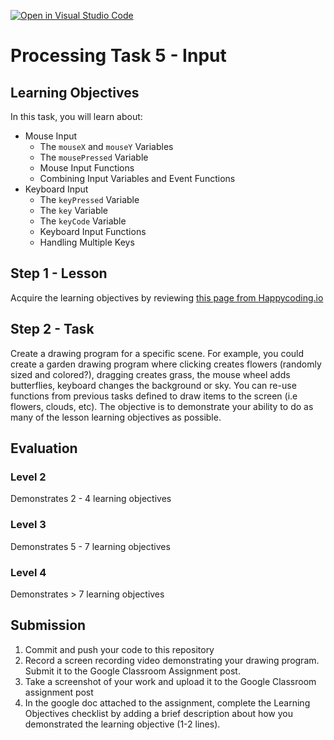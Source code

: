 [![Open in Visual Studio Code](https://classroom.github.com/assets/open-in-vscode-f059dc9a6f8d3a56e377f745f24479a46679e63a5d9fe6f495e02850cd0d8118.svg)](https://classroom.github.com/online_ide?assignment_repo_id=6647273&assignment_repo_type=AssignmentRepo)
# Processing Task 5 - Input

## Learning Objectives
In this task, you will learn about:
* Mouse Input
  * The `mouseX` and `mouseY` Variables
  * The `mousePressed` Variable
  * Mouse Input Functions
  * Combining Input Variables and Event Functions
* Keyboard Input
  * The `keyPressed` Variable
  * The `key` Variable
  * The `keyCode` Variable
  * Keyboard Input Functions
  * Handling Multiple Keys


## Step 1 - Lesson
Acquire the learning objectives by reviewing [this page from Happycoding.io](https://happycoding.io/tutorials/processing/input)

## Step 2 - Task
Create a drawing program for a specific scene. For example, you could create a garden drawing program where clicking creates flowers (randomly sized and colored?), dragging creates grass, the mouse wheel adds butterflies, keyboard changes the background or sky.  You can re-use functions from previous tasks defined to draw items to the screen (i.e flowers, clouds, etc).  The objective is to demonstrate your ability to do as many of the lesson learning objectives as possible.  

## Evaluation 
### Level 2
Demonstrates 2 - 4 learning objectives

### Level 3
Demonstrates 5 - 7 learning objectives

### Level 4
Demonstrates > 7 learning objectives



## Submission
1. Commit and push your code to this repository
2. Record a screen recording video demonstrating your drawing program.  Submit it to the Google Classroom Assignment post.
3. Take a screenshot of your work and upload it to the Google Classroom assignment post
4. In the google doc attached to the assignment, complete the Learning Objectives checklist by adding a brief description about how you demonstrated the learning objective (1-2 lines).

